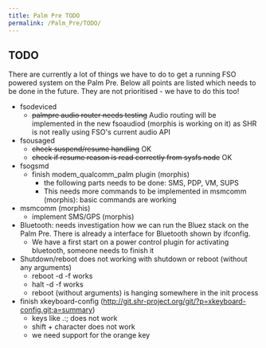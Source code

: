 ```yaml
---
title: Palm Pre TODO
permalink: /Palm_Pre/TODO/
---
```


TODO
----

There are currently a lot of things we have to do to get a running FSO powered system on the Palm Pre. Below all points are listed which needs to be done in the future. They are not prioritised - we have to do this too!

-   fsodeviced
    -   ~~palmpre audio router needs testing~~ Audio routing will be implemented in the new fsoaudiod (morphis is working on it) as SHR is not really using FSO's current audio API
-   fsousaged
    -   ~~check suspend/resume handling~~ OK
    -   ~~check if resume reason is read correctly from sysfs node~~ OK
-   fsogsmd
    -   finish modem_qualcomm_palm plugin (morphis)
        -   the following parts needs to be done: SMS, PDP, VM, SUPS
        -   This needs more commands to be implemented in msmcomm (morphis): basic commands are working
-   msmcomm (morphis)
    -   implement SMS/GPS (morphis)
-   Bluetooth: needs investigation how we can run the Bluez stack on the Palm Pre. There is already a interface for Bluetooth shown by ifconfig.
    -   We have a first start on a power control plugin for activating bluetooth, someone needs to finish it
-   Shutdown/reboot does not working with shutdown or reboot (without any arguments)
    -   reboot -d -f works
    -   halt -d -f works
    -   reboot (without arguments) is hanging somewhere in the init process
-   finish xkeyboard-config (http://git.shr-project.org/git/?p=xkeyboard-config.git;a=summary)
    -   keys like .:; does not work
    -   shift + character does not work
    -   we need support for the orange key
